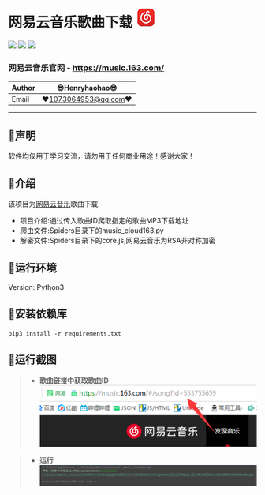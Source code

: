 网易云音乐歌曲下载 ![enter image description here](Pic/logo.png)
===========================
![](https://img.shields.io/badge/Python-3.6.3-green.svg) ![](https://img.shields.io/badge/requests-2.18.4-green.svg) ![](https://img.shields.io/badge/PyExecJS-1.5.1-green.svg) 
### 网易云音乐官网 - https://music.163.com/
|Author|:sunglasses:Henryhaohao:sunglasses:|
|---|---
|Email|:hearts:1073064953@qq.com:hearts:

    
****
## :dolphin:声明
软件均仅用于学习交流，请勿用于任何商业用途！感谢大家！
## :dolphin:介绍
该项目为[网易云音乐](https://music.163.com/)歌曲下载
- 项目介绍:通过传入歌曲ID爬取指定的歌曲MP3下载地址
- 爬虫文件:Spiders目录下的music_cloud163.py
- 解密文件:Spiders目录下的core.js;网易云音乐为RSA非对称加密
## :dolphin:运行环境
Version: Python3
## :dolphin:安装依赖库
```
pip3 install -r requirements.txt
```
## :dolphin:运行截图
> - **歌曲链接中获取歌曲ID**<br>
![enter image description here](Pic/songid.png)

> - **运行**<br>
![enter image description here](Pic/run.png)




